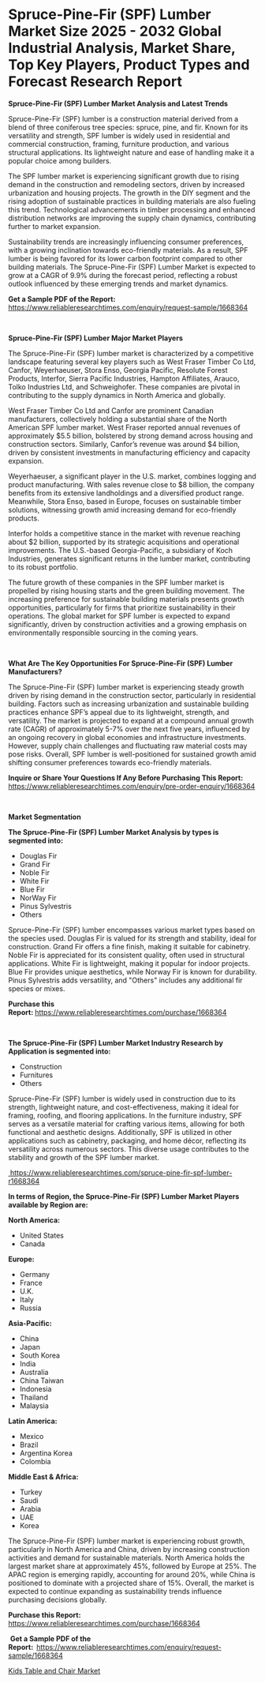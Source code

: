 <p><h1>Spruce-Pine-Fir (SPF) Lumber Market Size 2025 - 2032 Global Industrial Analysis, Market Share, Top Key Players, Product Types and Forecast Research Report</h1></p><p><strong>Spruce-Pine-Fir (SPF) Lumber Market Analysis and Latest Trends</strong></p>
<p><p>Spruce-Pine-Fir (SPF) lumber is a construction material derived from a blend of three coniferous tree species: spruce, pine, and fir. Known for its versatility and strength, SPF lumber is widely used in residential and commercial construction, framing, furniture production, and various structural applications. Its lightweight nature and ease of handling make it a popular choice among builders.</p><p>The SPF lumber market is experiencing significant growth due to rising demand in the construction and remodeling sectors, driven by increased urbanization and housing projects. The growth in the DIY segment and the rising adoption of sustainable practices in building materials are also fueling this trend. Technological advancements in timber processing and enhanced distribution networks are improving the supply chain dynamics, contributing further to market expansion.</p><p>Sustainability trends are increasingly influencing consumer preferences, with a growing inclination towards eco-friendly materials. As a result, SPF lumber is being favored for its lower carbon footprint compared to other building materials. The Spruce-Pine-Fir (SPF) Lumber Market is expected to grow at a CAGR of 9.9% during the forecast period, reflecting a robust outlook influenced by these emerging trends and market dynamics.</p></p>
<p><strong>Get a Sample PDF of the Report:&nbsp;</strong> <a href="https://www.reliableresearchtimes.com/enquiry/request-sample/1668364?utm_campaign=2040&utm_medium=2&utm_source=Github&utm_content=ia&utm_term=09022025&utm_id=spruce-pine-fir-spf-lumber">https://www.reliableresearchtimes.com/enquiry/request-sample/1668364</a></p>
<p>&nbsp;</p>
<p><strong>Spruce-Pine-Fir (SPF) Lumber Major Market Players</strong></p>
<p><p>The Spruce-Pine-Fir (SPF) lumber market is characterized by a competitive landscape featuring several key players such as West Fraser Timber Co Ltd, Canfor, Weyerhaeuser, Stora Enso, Georgia Pacific, Resolute Forest Products, Interfor, Sierra Pacific Industries, Hampton Affiliates, Arauco, Tolko Industries Ltd, and Schweighofer. These companies are pivotal in contributing to the supply dynamics in North America and globally.</p><p>West Fraser Timber Co Ltd and Canfor are prominent Canadian manufacturers, collectively holding a substantial share of the North American SPF lumber market. West Fraser reported annual revenues of approximately $5.5 billion, bolstered by strong demand across housing and construction sectors. Similarly, Canfor’s revenue was around $4 billion, driven by consistent investments in manufacturing efficiency and capacity expansion.</p><p>Weyerhaeuser, a significant player in the U.S. market, combines logging and product manufacturing. With sales revenue close to $8 billion, the company benefits from its extensive landholdings and a diversified product range. Meanwhile, Stora Enso, based in Europe, focuses on sustainable timber solutions, witnessing growth amid increasing demand for eco-friendly products.</p><p>Interfor holds a competitive stance in the market with revenue reaching about $2 billion, supported by its strategic acquisitions and operational improvements. The U.S.-based Georgia-Pacific, a subsidiary of Koch Industries, generates significant returns in the lumber market, contributing to its robust portfolio.</p><p>The future growth of these companies in the SPF lumber market is propelled by rising housing starts and the green building movement. The increasing preference for sustainable building materials presents growth opportunities, particularly for firms that prioritize sustainability in their operations. The global market for SPF lumber is expected to expand significantly, driven by construction activities and a growing emphasis on environmentally responsible sourcing in the coming years.</p></p>
<p>&nbsp;</p>
<p><strong>What Are The Key Opportunities For Spruce-Pine-Fir (SPF) Lumber Manufacturers?</strong></p>
<p><p>The Spruce-Pine-Fir (SPF) lumber market is experiencing steady growth driven by rising demand in the construction sector, particularly in residential building. Factors such as increasing urbanization and sustainable building practices enhance SPF’s appeal due to its lightweight, strength, and versatility. The market is projected to expand at a compound annual growth rate (CAGR) of approximately 5-7% over the next five years, influenced by an ongoing recovery in global economies and infrastructure investments. However, supply chain challenges and fluctuating raw material costs may pose risks. Overall, SPF lumber is well-positioned for sustained growth amid shifting consumer preferences towards eco-friendly materials.</p></p>
<p><strong>Inquire or Share Your Questions If Any Before Purchasing This Report:</strong> <a href="https://www.reliableresearchtimes.com/enquiry/pre-order-enquiry/1668364?utm_campaign=2040&utm_medium=2&utm_source=Github&utm_content=ia&utm_term=09022025&utm_id=spruce-pine-fir-spf-lumber">https://www.reliableresearchtimes.com/enquiry/pre-order-enquiry/1668364</a></p>
<p>&nbsp;</p>
<p><strong>Market Segmentation</strong></p>
<p><strong>The Spruce-Pine-Fir (SPF) Lumber Market Analysis by types is segmented into:</strong></p>
<p><ul><li>Douglas Fir</li><li>Grand Fir</li><li>Noble Fir</li><li>White Fir</li><li>Blue Fir</li><li>NorWay Fir</li><li>Pinus Sylvestris</li><li>Others</li></ul></p>
<p><p>Spruce-Pine-Fir (SPF) lumber encompasses various market types based on the species used. Douglas Fir is valued for its strength and stability, ideal for construction. Grand Fir offers a fine finish, making it suitable for cabinetry. Noble Fir is appreciated for its consistent quality, often used in structural applications. White Fir is lightweight, making it popular for indoor projects. Blue Fir provides unique aesthetics, while Norway Fir is known for durability. Pinus Sylvestris adds versatility, and "Others" includes any additional fir species or mixes.</p></p>
<p><strong>Purchase this Report:&nbsp;</strong><a href="https://www.reliableresearchtimes.com/purchase/1668364?utm_campaign=2040&utm_medium=2&utm_source=Github&utm_content=ia&utm_term=09022025&utm_id=spruce-pine-fir-spf-lumber">https://www.reliableresearchtimes.com/purchase/1668364</a></p>
<p>&nbsp;</p>
<p><strong>The Spruce-Pine-Fir (SPF) Lumber Market Industry Research by Application is segmented into:</strong></p>
<p><ul><li>Construction</li><li>Furnitures</li><li>Others</li></ul></p>
<p><p>Spruce-Pine-Fir (SPF) lumber is widely used in construction due to its strength, lightweight nature, and cost-effectiveness, making it ideal for framing, roofing, and flooring applications. In the furniture industry, SPF serves as a versatile material for crafting various items, allowing for both functional and aesthetic designs. Additionally, SPF is utilized in other applications such as cabinetry, packaging, and home décor, reflecting its versatility across numerous sectors. This diverse usage contributes to the stability and growth of the SPF lumber market.</p></p>
<p><a href="https://www.reliableresearchtimes.com/spruce-pine-fir-spf-lumber-r1668364?utm_campaign=2040&utm_medium=2&utm_source=Github&utm_content=ia&utm_term=09022025&utm_id=spruce-pine-fir-spf-lumber">&nbsp;https://www.reliableresearchtimes.com/spruce-pine-fir-spf-lumber-r1668364</a></p>
<p><strong>In terms of Region, the Spruce-Pine-Fir (SPF) Lumber Market Players available by Region are:</strong></p>
<p>
    <p> <strong> North America: </strong>
        <ul>
            <li>United States</li>
            <li>Canada</li>
        </ul>
        </p> 
    <p> <strong> Europe: </strong>
        <ul>
            <li>Germany</li>
            <li>France</li>
            <li>U.K.</li>
            <li>Italy</li>
            <li>Russia</li>
        </ul>
        </p> 
    <p> <strong> Asia-Pacific: </strong>
        <ul>
            <li>China</li>
            <li>Japan</li>
            <li>South Korea</li>
            <li>India</li>
            <li>Australia</li>
            <li>China Taiwan</li>
            <li>Indonesia</li>
            <li>Thailand</li>
            <li>Malaysia</li>
        </ul>
        </p> 
    <p> <strong> Latin America: </strong>
        <ul>
            <li>Mexico</li>
            <li>Brazil</li>
            <li>Argentina Korea</li>
            <li>Colombia</li>
        </ul>
        </p> 
    <p> <strong> Middle East & Africa: </strong>
        <ul>
            <li>Turkey</li>
            <li>Saudi</li>
            <li>Arabia</li>
            <li>UAE</li>
            <li>Korea</li>
        </ul>
    </p>
    </p>
<p><p>The Spruce-Pine-Fir (SPF) lumber market is experiencing robust growth, particularly in North America and China, driven by increasing construction activities and demand for sustainable materials. North America holds the largest market share at approximately 45%, followed by Europe at 25%. The APAC region is emerging rapidly, accounting for around 20%, while China is positioned to dominate with a projected share of 15%. Overall, the market is expected to continue expanding as sustainability trends influence purchasing decisions globally.</p></p>
<p><strong>Purchase this Report: </strong><a href="https://www.reliableresearchtimes.com/purchase/1668364?utm_campaign=2040&utm_medium=2&utm_source=Github&utm_content=ia&utm_term=09022025&utm_id=spruce-pine-fir-spf-lumber">https://www.reliableresearchtimes.com/purchase/1668364</a></p>
<p>&nbsp;<strong>Get a Sample PDF of the Report:&nbsp;&nbsp;</strong><a href="https://www.reliableresearchtimes.com/enquiry/request-sample/1668364?utm_campaign=2040&utm_medium=2&utm_source=Github&utm_content=ia&utm_term=09022025&utm_id=spruce-pine-fir-spf-lumber">https://www.reliableresearchtimes.com/enquiry/request-sample/1668364</a></p>
<p><strong></strong></p>
<p><p><a href="https://github.com/MonroeBullock54/Market-Research-Report-List-1/blob/main/kids-table-and-chair-market.md?utm_campaign=2040&utm_medium=2&utm_source=Github&utm_content=ia&utm_term=09022025&utm_id=spruce-pine-fir-spf-lumber">Kids Table and Chair Market</a></p></p>